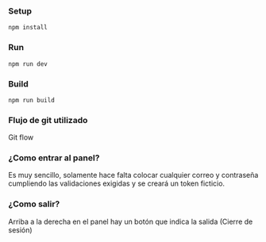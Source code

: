 ### Setup

```
npm install
```

### Run

```
npm run dev
```

### Build

```
npm run build
```

### Flujo de git utilizado

Git flow

### ¿Como entrar al panel?

Es muy sencillo, solamente hace falta colocar cualquier correo y contraseña cumpliendo las validaciones exigidas y se creará un token ficticio.

### ¿Como salir?

Arriba a la derecha en el panel hay un botón que indica la salida (Cierre de sesión)